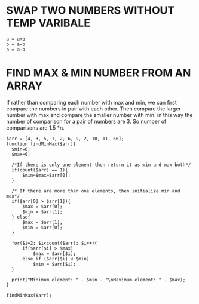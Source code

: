 # SWAP TWO NUMBERS WITHOUT TEMP VARIBALE
```
a = a+b  
b = a-b  
a = a-b  
```

# FIND MAX & MIN NUMBER FROM AN ARRAY
If rather than comparing each number with max and min, we can first compare the numbers in pair with each other. Then compare the larger number with max and compare the smaller number with min. in this way the number of comparison for a pair of numbers are 3. So number of comparisons are 1.5 *n.  

```
$arr = [4, 3, 5, 1, 2, 6, 9, 2, 10, 11, 66];
function findMinMax($arr){
  $min=0;
  $max=0;
  
  /*If there is only one element then return it as min and max both*/
  if(count($arr) == 1){
      $min=$max=$arr[0];
  }
  
  /* If there are more than one elements, then initialize min and max*/
  if($arr[0] > $arr[1]){
      $max = $arr[0];
      $min = $arr[1];
  } else{
      $max = $arr[1];
      $min = $arr[0];
  }
  
  for($i=2; $i<count($arr); $i++){
      if($arr[$i] > $max)  
          $max = $arr[$i];  
      else if ($arr[$i] < $min)  
       	  $min = $arr[$i];  
  }
  
  print("Minimum element: " . $min . "\nMaximum element: " . $max);
}

findMinMax($arr);  
```
